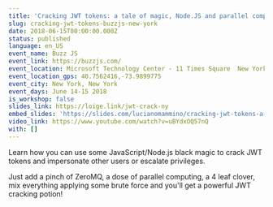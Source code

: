 ```yaml
---
title: 'Cracking JWT tokens: a tale of magic, Node.JS and parallel computing'
slug: cracking-jwt-tokens-buzzjs-new-york
date: 2018-06-15T00:00:00.000Z
status: published
language: en_US
event_name: Buzz JS
event_link: https://buzzjs.com/
event_location: Microsoft Technology Center - 11 Times Square  New York, NY 10036
event_location_gps: 40.7562416,-73.9899775
event_city: New York, New York
event_days: June 14-15 2018
is_workshop: false
slides_link: https://loige.link/jwt-crack-ny
embed_slides: 'https://slides.com/lucianomammino/cracking-jwt-tokens-a-tale-of-magic-nodejs-and-parallel-computing-ny-18/embed'
video_link: https://www.youtube.com/watch?v=uBYdxOQ57nQ
with: []
---
```


Learn how you can use some JavaScript/Node.js black magic to crack JWT tokens and impersonate other users or escalate privileges.

Just add a pinch of ZeroMQ, a dose of parallel computing, a 4 leaf clover, mix everything applying some brute force and you'll get a powerful JWT cracking potion!
